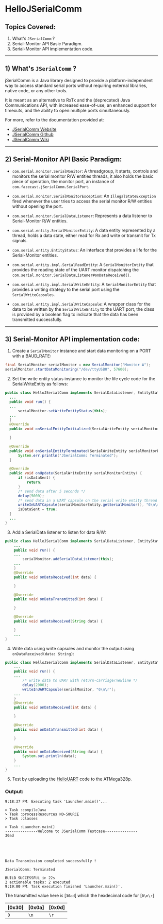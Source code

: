 # HelloJSerialComm

## Topics Covered:
1) What's `JSerialComm` ?
2) Serial-Monitor API Basic Paradigm.
3) Serial-Monitor API implementation code.

--------------------------------------------------
## 1) What's `JSerialComm` ?

jSerialComm is a Java library designed to provide a platform-independent way to access standard serial ports without requiring external libraries, 
native code, or any other tools. 

It is meant as an alternative to RxTx and the (deprecated) Java Communications API, with increased ease-of-use, an enhanced support for timeouts, 
and the ability to open multiple ports simultaneously.

For more, refer to the documentation provided at: 
- [JSerialComm Website](https://fazecast.github.io/jSerialComm/)
- [JSerialComm Github](https://github.com/Fazecast/jSerialComm)
- [JSerialComm Wiki](https://github.com/Fazecast/jSerialComm/wiki)

-----------------------------------------------------
## 2) Serial-Monitor API Basic Paradigm:

- `com.serial.monitor.SerialMonitor`: A threadgroup, it starts, controls and monitors the serial monitor R/W entities threads, 
it also holds the basic piece of operation, the monitor port, an instance of `com.fazecast.jSerialComm.SerialPort`.

- `com.serial.monitor.SerialMonitorException`: An `IllegalStateException` fired whenever the user tries to access the serial monitor R/W entities 
without opening the port.

- `com.serial.monitor.SerialDataListener`: Represents a data listener to Serial-Monitor R/W entities.

- `com.serial.entity.SerialMonitorEntity`: A data entity represented by a thread, holds a data state, either read for Rx and write or transmit for Tx signals.

- `com.serial.entity.EntityStatus`: An interface that provides a life for the Serial-Monitor entities.

- `com.serial.entity.impl.SerialReadEntity`: A `SerialMonitorEntity` that provides the reading state of the UART monitor dispatching the 
`com.serial.monitor.SerialDataListener#onDataReceived()`.

- `com.serial.entity.impl.SerialWriteEntity`: A `SerialMonitorEntity` that provides a writing strategy to the serial port using the `SerialWriteCapsule`s.

- `com.serial.entity.impl.SerialWriteCapsule`: A wrapper class for the data to be written by the `SerialWriteEntity` to the UART port, the class is
provided by a boolean flag to indicate that the data has been transmitted successfully.

--------------------------------------------------------
## 3) Serial-Monitor API implementation code: 

1) Create a `SerialMonitor` instance and start data monitoring on a PORT with a BAUD_RATE: 
```java
final SerialMonitor serialMonitor = new SerialMonitor("Monitor A");
serialMonitor.startDataMonitoring("/dev/ttyUSB0", 57600);
```
2) Set the write entity status instance to monitor the life cycle code for the SerialWriteEntity as follows:
```java
public class HelloJSerialComm implements SerialDataListener, EntityStatus<SerialWriteEntity> {
  ...
  public void run() {
  ...
      serialMonitor.setWriteEntityStatus(this);
  ...
  }
  @Override
  public void onSerialEntityInitialized(SerialWriteEntity serialMonitorEntity) {

  }

  @Override
  public void onSerialEntityTerminated(SerialWriteEntity serialMonitorEntity) {
      System.err.println("JSerialComm: Terminated");
  }

  @Override
  public void onUpdate(SerialWriteEntity serialMonitorEntity) {
      if (isDataSent) {
          return;
      }
      /* send data after 5 seconds */
      delay(5000);
      /* send data in a UART capsule on the serial write entity thread */
      writeInUARTCapsule(serialMonitorEntity.getSerialMonitor(), "0\n\r");
      isDataSent = true;
  }
  ...
}
```
3) Add a SerialData listener to listen for data R/W: 
```java
public class HelloJSerialComm implements SerialDataListener, EntityStatus<SerialWriteEntity> {
    ...
    public void run() {
    ...
        serialMonitor.addSerialDataListener(this);
    ...
    }
    @Override
    public void onDataReceived(int data) {

    }

    @Override
    public void onDataTransmitted(int data) {

    }

    @Override
    public void onDataReceived(String data) {

    }
    ...
}
```
4) Write data using write capsules and monitor the output using `onDataReceived(data: String)`: 
```java
public class HelloJSerialComm implements SerialDataListener, EntityStatus<SerialWriteEntity> {
    ...
    public void run() {
    ...
        /* write data to UART with return-carriage/newline */
        delay(2000);
        writeInUARTCapsule(serialMonitor, "0\n\r");
    ...
    }
    @Override
    public void onDataReceived(int data) {

    }

    @Override
    public void onDataTransmitted(int data) {

    }

    @Override
    public void onDataReceived(String data) {
        System.out.println(data);
    }
    ...
}
```
5) Test by uploading the [HelloUART](https://github.com/Software-Hardware-Codesign/AVR-Sandbox/blob/master/HelloUART/main/lib/HelloUART.c) code to the ATMega328p.

### Output: 
```
9:18:37 PM: Executing task 'Launcher.main()'...

> Task :compileJava
> Task :processResources NO-SOURCE
> Task :classes

> Task :Launcher.main()
---------------Welcome to JSerialComm Testcase---------------
30ad





Data Transmission completed successfully !

JSerialComm: Terminated

BUILD SUCCESSFUL in 22s
2 actionable tasks: 2 executed
9:19:00 PM: Task execution finished 'Launcher.main()'.
```
The transmitted value here is [`30ad`] which the hexdecimal code for [`0\n\r`]

| [0x30] | [0x0a] | [0x0d] |
|--------|--------|--------|
| `0`   | `\n` | `\r` |
